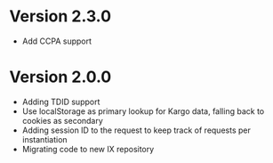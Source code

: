 Version 2.3.0
=============

- Add CCPA support

Version 2.0.0
=============

- Adding TDID support
- Use localStorage as primary lookup for Kargo data, falling back to cookies as secondary
- Adding session ID to the request to keep track of requests per instantiation
- Migrating code to new IX repository
